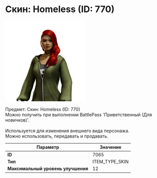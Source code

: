 # Скин: Homeless (ID: 770)

![Item Image](../img/7065.webp?raw=true)

Предмет: Скин: Homeless (ID: 770)<br>Можно получить при выполнении BattlePass 'Приветственный (Для новичков)'.<br><br>Используется для изменения внешнего вида персонажа.<br>Можно использовать, передавать и продавать.


| Параметр | Значение |
|----------|----------|
| **ID** | 7065 |
| **Тип** | ITEM_TYPE_SKIN |
| **Максимальный уровень улучшения** | 12 |

